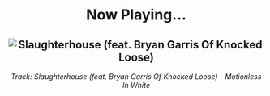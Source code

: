 <div align="center"> 
<h1>Now Playing...</h1>

![Slaughterhouse (feat. Bryan Garris Of Knocked Loose)](https://i.scdn.co/image/ab67616d00001e02fbe722601ced5d2363d01fba)
--
_<p>Track: Slaughterhouse (feat. Bryan Garris Of Knocked Loose) - Motionless In White </p>_
</div>
